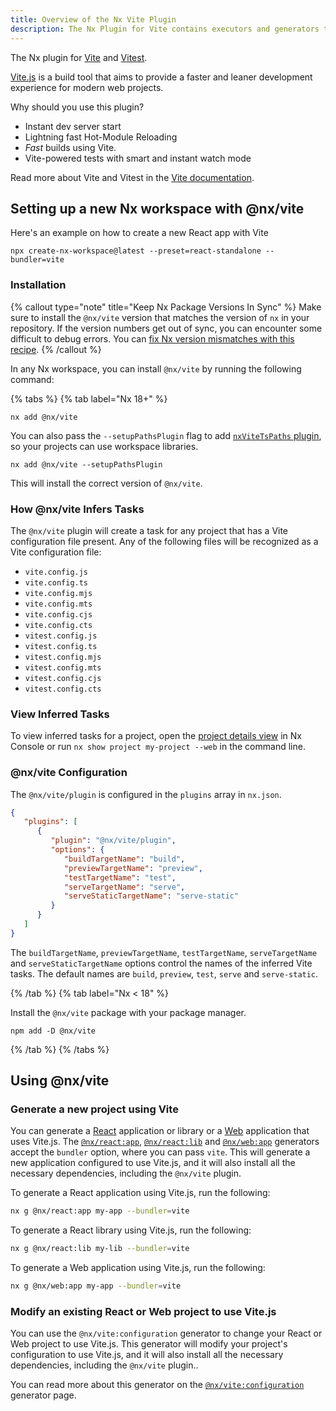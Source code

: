 ```yaml
---
title: Overview of the Nx Vite Plugin
description: The Nx Plugin for Vite contains executors and generators that support building applications using Vite. This page also explains how to configure Vite on your Nx workspace.
---
```


The Nx plugin for [Vite](https://vitejs.dev/) and [Vitest](https://vitest.dev/).

[Vite.js](https://vitejs.dev/) is a build tool that aims to provide a faster and leaner development experience for modern web projects.

Why should you use this plugin?

-  Instant dev server start
-  Lightning fast Hot-Module Reloading
-  _Fast_ builds using Vite.
-  Vite-powered tests with smart and instant watch mode

Read more about Vite and Vitest in the [Vite documentation](https://vitejs.dev/).

## Setting up a new Nx workspace with @nx/vite

Here's an example on how to create a new React app with Vite

```shell
npx create-nx-workspace@latest --preset=react-standalone --bundler=vite
```

### Installation

{% callout type="note" title="Keep Nx Package Versions In Sync" %}
Make sure to install the `@nx/vite` version that matches the version of `nx` in your repository. If the version numbers get out of sync, you can encounter some difficult to debug errors. You can [fix Nx version mismatches with this recipe](/recipes/tips-n-tricks/keep-nx-versions-in-sync).
{% /callout %}

In any Nx workspace, you can install `@nx/vite` by running the following command:

{% tabs %}
{% tab label="Nx 18+" %}

```shell {% skipRescope=true %}
nx add @nx/vite
```

You can also pass the `--setupPathsPlugin` flag to add [`nxViteTsPaths` plugin](/recipes/vite/configure-vite#typescript-paths), so your projects can use workspace libraries.

```shell {% skipRescope=true %}
nx add @nx/vite --setupPathsPlugin
```

This will install the correct version of `@nx/vite`.

### How @nx/vite Infers Tasks

The `@nx/vite` plugin will create a task for any project that has a Vite configuration file present. Any of the following files will be recognized as a Vite configuration file:

-  `vite.config.js`
-  `vite.config.ts`
-  `vite.config.mjs`
-  `vite.config.mts`
-  `vite.config.cjs`
-  `vite.config.cts`
-  `vitest.config.js`
-  `vitest.config.ts`
-  `vitest.config.mjs`
-  `vitest.config.mts`
-  `vitest.config.cjs`
-  `vitest.config.cts`

### View Inferred Tasks

To view inferred tasks for a project, open the [project details view](/concepts/inferred-tasks) in Nx Console or run `nx show project my-project --web` in the command line.

### @nx/vite Configuration

The `@nx/vite/plugin` is configured in the `plugins` array in `nx.json`.

```json {% fileName="nx.json" %}
{
   "plugins": [
      {
         "plugin": "@nx/vite/plugin",
         "options": {
            "buildTargetName": "build",
            "previewTargetName": "preview",
            "testTargetName": "test",
            "serveTargetName": "serve",
            "serveStaticTargetName": "serve-static"
         }
      }
   ]
}
```

The `buildTargetName`, `previewTargetName`, `testTargetName`, `serveTargetName` and `serveStaticTargetName` options control the names of the inferred Vite tasks. The default names are `build`, `preview`, `test`, `serve` and `serve-static`.

{% /tab %}
{% tab label="Nx < 18" %}

Install the `@nx/vite` package with your package manager.

```shell
npm add -D @nx/vite
```

{% /tab %}
{% /tabs %}

## Using @nx/vite

### Generate a new project using Vite

You can generate a [React](/nx-api/react) application or library or a [Web](/nx-api/web) application that uses Vite.js. The [`@nx/react:app`](/nx-api/react/generators/application), [`@nx/react:lib`](/nx-api/react/generators/library) and [`@nx/web:app`](/nx-api/web/generators/application) generators accept the `bundler` option, where you can pass `vite`. This will generate a new application configured to use Vite.js, and it will also install all the necessary dependencies, including the `@nx/vite` plugin.

To generate a React application using Vite.js, run the following:

```bash
nx g @nx/react:app my-app --bundler=vite
```

To generate a React library using Vite.js, run the following:

```bash
nx g @nx/react:lib my-lib --bundler=vite
```

To generate a Web application using Vite.js, run the following:

```bash
nx g @nx/web:app my-app --bundler=vite
```

### Modify an existing React or Web project to use Vite.js

You can use the `@nx/vite:configuration` generator to change your React or Web project to use Vite.js. This generator will modify your project's configuration to use Vite.js, and it will also install all the necessary dependencies, including the `@nx/vite` plugin..

You can read more about this generator on the [`@nx/vite:configuration`](/nx-api/vite/generators/configuration) generator page.
